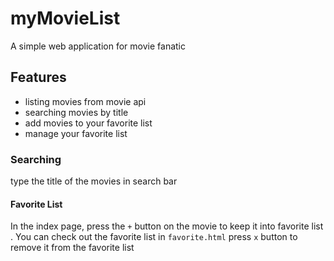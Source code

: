 # myMovieList
A simple web application for movie fanatic

## Features 
- listing movies from movie api
- searching movies by title
- add movies to your favorite list
- manage your favorite list

### Searching
type the title of the movies in search bar

#### Favorite List
In the index page, press the `+` button on the movie to keep it into favorite list .
You can check out the favorite list in `favorite.html`
press `x` button to remove it from the favorite list
